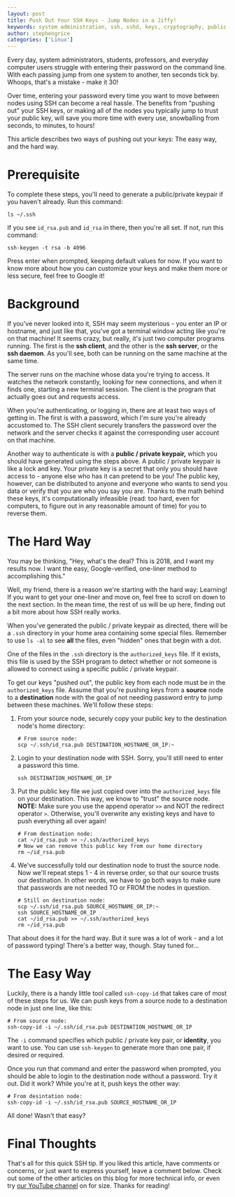 ```yaml
---
layout: post
title: Push Out Your SSH Keys - Jump Nodes in a Jiffy!
keywords: system administration, ssh, sshd, keys, cryptography, public key, private key, tutorial, learning, education, how to
author: stephengrice
categories: ['Linux']
---
```


Every day, system administrators, students, professors, and everyday computer users struggle with entering their password on the command line. With each passing jump from one system to another, ten seconds tick by. Whoops, that's a mistake - make it 30!

Over time, entering your password every time you want to move between nodes using SSH can become a real hassle. The benefits from "pushing out" your SSH keys, or making all of the nodes you typically jump to trust your public key, will save you more time with every use, snowballing from seconds, to minutes, to hours!

This article describes two ways of pushing out your keys: The easy way, and the hard way.

# Prerequisite

To complete these steps, you'll need to generate a public/private keypair if you haven't already. Run this command:

```
ls ~/.ssh
```

If you see `id_rsa.pub` and `id_rsa` in there, then you're all set. If not, run this command:

```
ssh-keygen -t rsa -b 4096
```

Press enter when prompted, keeping default values for now. If you want to know more about how you can customize your keys and make them more or less secure, feel free to Google it!

# Background

If you've never looked into it, SSH may seem mysterious - you enter an IP or hostname, and just like that, you've got a terminal window acting like you're on that machine! It seems crazy, but really, it's just two computer programs running. The first is the **ssh client**, and the other is the **ssh server**, or the **ssh daemon**. As you'll see, both can be running on the same machine at the same time.

The server runs on the machine whose data you're trying to access. It watches the network constantly, looking for new connections, and when it finds one, starting a new terminal session. The client is the program that actually goes out and requests access.

When you're authenticating, or logging in, there are at least two ways of getting in. The first is with a password, which I'm sure you're already accustomed to. The SSH client securely transfers the password over the network and the server checks it against the corresponding user account on that machine.

Another way to authenticate is with a **public / private keypair,** which you should have generated using the steps above. A public / private keypair is like a lock and key. Your private key is a secret that only you should have access to - anyone else who has it can pretend to be you! The public key, however, can be distributed to anyone and everyone who wants to send you data or verify that you are who you say you are. Thanks to the math behind these keys, it's computationally infeasible (read: too hard, even for computers, to figure out in any reasonable amount of time) for you to reverse them.

# The Hard Way

You may be thinking, "Hey, what's the deal? This is 2018, and I want my results now. I want the easy, Google-verified, one-liner method to accomplishing this."

Well, my friend, there is a reason we're starting with the hard way: Learning! If you want to get your one-liner and move on, feel free to scroll on down to the next section. In the mean time, the rest of us will be up here, finding out a bit more about how SSH really works.

When you've generated the public / private keypair as directed, there will be a `.ssh` directory in your home area containing some special files. Remember to use `ls -al` to see **all** the files, even "hidden" ones that begin with a dot.

One of the files in the `.ssh` directory is the `authorized_keys` file. If it exists, this file is used by the SSH program to detect whether or not someone is allowed to connect using a specific public / private keypair.

To get our keys "pushed out", the public key from each node must be in the `authorized_keys` file. Assume that you're pushing keys from a **source** node to a **destination** node with the goal of not needing password entry to jump between these machines. We'll follow these steps:

1. From your source node, securely copy your public key to the destination node's home directory:

    ```
    # From source node:
    scp ~/.ssh/id_rsa.pub DESTINATION_HOSTNAME_OR_IP:~
    ```

2. Login to your destination node with SSH. Sorry, you'll still need to enter a password this time.

    ```
    ssh DESTINATION_HOSTNAME_OR_IP
    ```

3. Put the public key file we just copied over into the `authorized_keys` file on your destination. This way, we know to "trust" the source node. **NOTE:** Make sure you use the append operator `>>` and NOT the redirect operator `>`. Otherwise, you'll overwrite any existing keys and have to push everything all over again!

    ```
    # From destination node:
    cat ~/id_rsa.pub >> ~/.ssh/authorized_keys
    # Now we can remove this public key from our home directory
    rm ~/id_rsa.pub
    ```

4. We've successfully told our destination node to trust the source node. Now we'll repeat steps 1 - 4 in reverse order, so that our source trusts our destination. In other words, we have to go both ways to make sure that passwords are not needed TO or FROM the nodes in question.

    ```
    # Still on destination node:
    scp ~/.ssh/id_rsa.pub SOURCE_HOSTNAME_OR_IP:~
    ssh SOURCE_HOSTNAME_OR_IP
    cat ~/id_rsa.pub >> ~/.ssh/authorized_keys
    rm ~/id_rsa.pub
    ```

That about does it for the hard way. But it sure was a lot of work - and a lot of password typing! There's a better way, though. Stay tuned for...

# The Easy Way

Luckily, there is a handy little tool called `ssh-copy-id` that takes care of most of these steps for us. We can push keys from a source node to a destination node in just one line, like this:

```
# From source node:
ssh-copy-id -i ~/.ssh/id_rsa.pub DESTINATION_HOSTNAME_OR_IP
```

The `-i` command specifies which public / private key pair, or **identity**, you want to use. You can use `ssh-keygen` to generate more than one pair, if desired or required.

Once you run that command and enter the password when prompted, you should be able to login to the destination node without a password. Try it out. Did it work? While you're at it, push keys the other way:

```
# From desintation node:
ssh-copy-id -i ~/.ssh/id_rsa.pub SOURCE_HOSTNAME_OR_IP
```

All done! Wasn't that easy?

# Final Thoughts

That's all for this quick SSH tip. If you liked this article, have comments or concerns, or just want to express yourself, leave a comment below. Check out some of the other articles on this blog for more technical info, or even try [our YouTube channel][youtube-channel] on for size. Thanks for reading!

[youtube-channel]: https://www.youtube.com/channel/UCNlWYe5_RcwWTrLP8m1oidw
